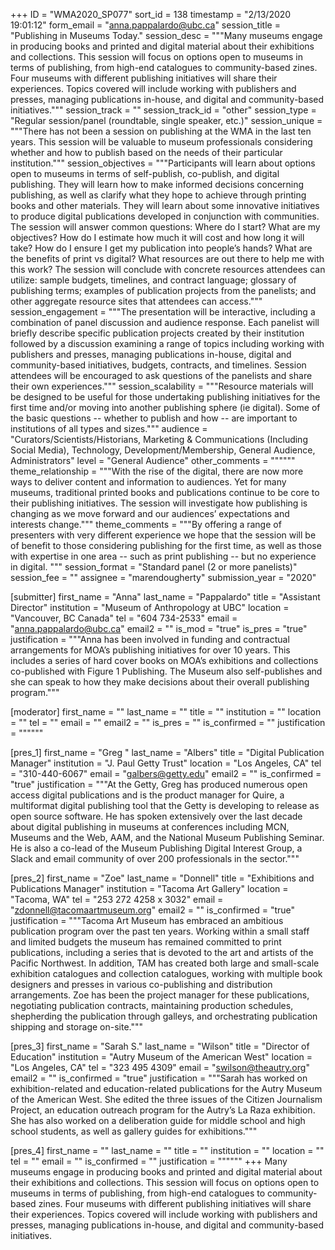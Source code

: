 +++
ID = "WMA2020_SP077"
sort_id = 138
timestamp = "2/13/2020 19:01:12"
form_email = "anna.pappalardo@ubc.ca"
session_title = "Publishing in Museums Today."
session_desc = """Many museums engage in producing books and printed and digital material about their exhibitions and collections.  This session will focus on options open to museums in terms of publishing, from high-end catalogues to community-based zines.  Four museums with different publishing initiatives will share their experiences. Topics covered will include working with publishers and presses, managing publications in-house, and digital and community-based initiatives."""
session_track = ""
session_track_id = "other"
session_type = "Regular session/panel (roundtable, single speaker, etc.)"
session_unique = """There has not been a session on publishing at the WMA in the last ten years. This session will be valuable to museum professionals considering whether and how  to publish based on the needs of their particular institution."""
session_objectives = """Participants will learn about options open to museums in terms of self-publish, co-publish, and digital publishing.  They will learn how to make informed decisions concerning publishing, as well as clarify what they hope to achieve through printing books and other materials. They will learn about some innovative initiatives to produce digital publications developed in conjunction with communities.     The session will answer common questions:  Where do I start? What are my objectives? How do I estimate how much it will cost and how long it will take? How do I ensure I get my publication into people’s hands? What are the benefits of print vs digital? What resources are out there to help me with this work?    The session will conclude with concrete resources attendees can utilize: sample budgets, timelines, and contract language; glossary of publishing terms; examples of publication projects from the panelists; and other aggregate resource sites that attendees can access."""
session_engagement = """The presentation will be interactive, including a combination of panel discussion and audience response. Each panelist will briefly describe specific publication projects created by their institution followed by a discussion examining a range of topics including working with publishers and presses, managing publications in-house, digital and community-based initiatives, budgets, contracts, and timelines. Session attendees will be encouraged to ask questions of the panelists and share their own experiences."""
session_scalability = """Resource materials will be designed to be useful for those undertaking publishing initiatives for the first time and/or moving into another publishing sphere (ie digital).  Some of the basic questions -- whether to publish and how -- are important to institutions of all types and sizes."""
audience = "Curators/Scientists/Historians, Marketing & Communications (Including Social Media), Technology, Development/Membership, General Audience, Administrators"
level = "General Audience"
other_comments = """"""
theme_relationship = """With the rise of the digital, there are now more ways to deliver content and information to audiences.  Yet for many museums, traditional printed books and publications continue to be core to their publishing initiatives.  The session will investigate how publishing is changing as we move forward and our audiences’ expectations and interests change."""
theme_comments = """By offering a range of presenters with very different experience we hope that the session will be of benefit to those considering publishing for the first time, as well as those with expertise in one area -- such as print publishing -- but no experience in digital.  """
session_format = "Standard panel (2 or more panelists)"
session_fee = ""
assignee = "marendougherty"
submission_year = "2020"

[submitter]
first_name = "Anna"
last_name = "Pappalardo"
title = "Assistant Director"
institution = "Museum of Anthropology at UBC"
location = "Vancouver, BC  Canada"
tel = "604 734-2533"
email = "anna.pappalardo@ubc.ca"
email2 = ""
is_mod = "true"
is_pres = "true"
justification = """Anna has been involved in funding and contractual arrangements for MOA’s publishing initiatives for over 10 years.  This includes a series of hard cover books on MOA’s exhibitions and collections co-published with Figure 1 Publishing.  The Museum also self-publishes and she can speak to how they make decisions about their overall publishing program."""

[moderator]
first_name = ""
last_name = ""
title = ""
institution = ""
location = ""
tel = ""
email = ""
email2 = ""
is_pres = ""
is_confirmed = ""
justification = """"""

[pres_1]
first_name = "Greg "
last_name = "Albers"
title = "Digital Publication Manager"
institution = "J. Paul Getty Trust"
location = "Los Angeles, CA"
tel = "310-440-6067"
email = "galbers@getty.edu"
email2 = ""
is_confirmed = "true"
justification = """At the Getty, Greg has produced numerous open access digital publications and is the product manager for Quire, a multiformat digital publishing tool that the Getty is developing to release as open source software. He has spoken extensively over the last decade about digital publishing in museums at conferences including MCN, Museums and the Web, AAM, and the National Museum Publishing Seminar. He is also a co-lead of the Museum Publishing Digital Interest Group, a Slack and email community of over 200 professionals in the sector."""

[pres_2]
first_name = "Zoe"
last_name = "Donnell"
title = "Exhibitions and Publications Manager"
institution = "Tacoma Art Gallery"
location = "Tacoma, WA"
tel = "253 272 4258 x 3032"
email = "zdonnell@tacomaartmuseum.org"
email2 = ""
is_confirmed = "true"
justification = """Tacoma Art Museum has embraced an ambitious publication program over the past ten years. Working within a small staff and limited budgets the museum has remained committed to print publications, including a series that is devoted to the art and artists of the Pacific Northwest. In addition, TAM has created both large and small-scale exhibition catalogues and collection catalogues, working with multiple book designers and presses in various co-publishing and distribution arrangements. Zoe has been the project manager for these publications, negotiating publication contracts, maintaining production schedules, shepherding the publication through galleys, and orchestrating publication shipping and storage on-site."""

[pres_3]
first_name = "Sarah S."
last_name = "Wilson"
title = "Director of Education"
institution = "Autry Museum of the American West"
location = "Los Angeles, CA"
tel = "323 495 4309"
email = "swilson@theautry.org"
email2 = ""
is_confirmed = "true"
justification = """Sarah has worked on exhibition-related and education-related publications for the Autry Museum of the American West. She edited the three issues of the Citizen Journalism Project, an education outreach program for the Autry’s La Raza exhibition. She has also worked on a deliberation guide for middle school and high school students, as well as gallery guides for exhibitions."""

[pres_4]
first_name = ""
last_name = ""
title = ""
institution = ""
location = ""
tel = ""
email = ""
is_confirmed = ""
justification = """"""
+++
Many museums engage in producing books and printed and digital material about their exhibitions and collections.  This session will focus on options open to museums in terms of publishing, from high-end catalogues to community-based zines.  Four museums with different publishing initiatives will share their experiences. Topics covered will include working with publishers and presses, managing publications in-house, and digital and community-based initiatives.